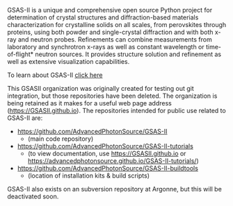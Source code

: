 GSAS-II is a unique and comprehensive open source Python project for determination of crystal structures and diffraction-based materials characterization for crystalline solids on all scales, from perovskites through proteins, using both powder and single-crystal diffraction and with both x-ray and neutron probes. Refinements can combine measurements from laboratory and synchrotron x-rays as well as constant wavelength or time-of-flight* neutron sources. It provides structure solution and refinement as well as extensive visualization capabilities.

To learn about GSAS-II [click here](https://advancedphotonsource.github.io/GSAS-II-tutorials/)

This GSASII organization was originally created for testing out git integration, but those repositories have been deleted. The organization is being retained as it makes for a useful web page address (https://GSASII.github.io). The repositories intended for public use related to GSAS-II are: 
+ https://github.com/AdvancedPhotonSource/GSAS-II
  + (main code repository)
+ https://github.com/AdvancedPhotonSource/GSAS-II-tutorials
  + (to view documentation, use https://GSASII.github.io or https://advancedphotonsource.github.io/GSAS-II-tutorials/)
+ https://github.com/AdvancedPhotonSource/GSAS-II-buildtools
  + (location of installation kits & build scripts)

GSAS-II also exists on an subversion repository at Argonne, but this will be deactivated soon. 
